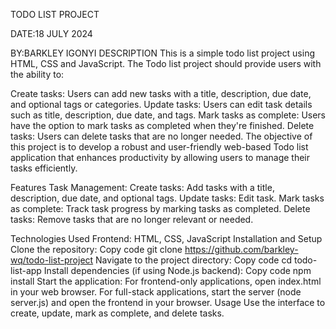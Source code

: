TODO LIST PROJECT

DATE:18 JULY 2024

BY:BARKLEY IGONYI 
 DESCRIPTION
This is a simple todo list project using HTML, CSS and JavaScript.
The Todo list project should provide users with the ability to:

Create tasks: Users can add new tasks with a title, description, due date, and optional tags or categories.
Update tasks: Users can edit task details such as title, description, due date, and tags.
Mark tasks as complete: Users have the option to mark tasks as completed when they're finished.
Delete tasks: Users can delete tasks that are no longer needed.
The objective of this project is to develop a robust and user-friendly web-based Todo list application that enhances productivity by allowing users to manage their tasks efficiently.

Features
Task Management:
Create tasks: Add tasks with a title, description, due date, and optional tags.
Update tasks: Edit task.
Mark tasks as complete: Track task progress by marking tasks as completed.
Delete tasks: Remove tasks that are no longer relevant or needed.

Technologies Used
Frontend: HTML, CSS, JavaScript 
Installation and Setup
Clone the repository:
Copy code
git clone https://github.com/barkley-wq/todo-list-project
Navigate to the project directory:
Copy code
cd todo-list-app
Install dependencies (if using Node.js backend):
Copy code
npm install
Start the application:
For frontend-only applications, open index.html in your web browser.
For full-stack applications, start the server (node server.js) and open the frontend in your browser.
Usage
Use the interface to create, update, mark as complete, and delete tasks.
